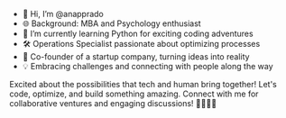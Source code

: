 - 👋 Hi, I’m @anapprado
- 🌐 Background: MBA and Psychology enthusiast
- 🌱 I’m currently learning Python for exciting coding adventures
- 🛠 Operations Specialist passionate about optimizing processes
- 🚀 Co-founder of a startup company, turning ideas into reality
- 💡 Embracing challenges and connecting with people along the way
  
Excited about the possibilities that tech and human bring together! 
Let's code, optimize, and build something amazing. 
Connect with me for collaborative ventures and engaging discussions! 🚀👨‍💻🤝
